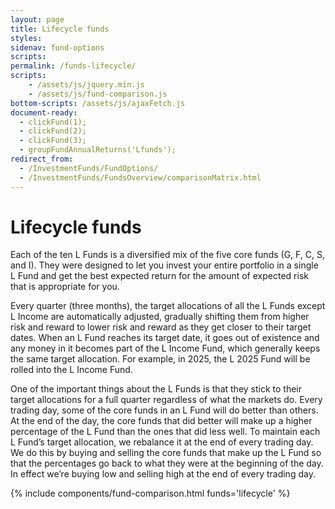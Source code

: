 ```yaml
---
layout: page
title: Lifecycle funds
styles:
sidenav: fund-options
scripts:
permalink: /funds-lifecycle/
scripts:
    - /assets/js/jquery.min.js
    - /assets/js/fund-comparison.js
bottom-scripts: /assets/js/ajaxFetch.js
document-ready:
  - clickFund(1);
  - clickFund(2);
  - clickFund(3);
  - groupFundAnnualReturns('Lfunds');
redirect_from:
  - /InvestmentFunds/FundOptions/
  - /InvestmentFunds/FundsOverview/comparisonMatrix.html
---
```


# Lifecycle funds

Each of the ten L Funds is a diversified mix of the five core funds (G, F, C, S, and I). They were designed to let you
invest your entire portfolio in a single L Fund and get the best expected return for the amount of expected risk that is
appropriate for you.

Every quarter (three months), the target allocations of all the L Funds except L Income are automatically adjusted,
gradually shifting them from higher risk and reward to lower risk and reward as they get closer to their target dates.
When an L Fund reaches its target date, it goes out of existence and any money in it becomes part of the L Income
Fund, which generally keeps the same target allocation. For example, in 2025, the L 2025 Fund will be rolled into the L
Income Fund.

One of the important things about the L Funds is that they stick to their target allocations for a full quarter regardless of
what the markets do. Every trading day, some of the core funds in an L Fund will do better than others. At the end of the
day, the core funds that did better will make up a higher percentage of the L Fund than the ones that did less well. To
maintain each L Fund’s target allocation, we rebalance it at the end of every trading day. We do this by buying and
selling the core funds that make up the L Fund so that the percentages go back to what they were at the beginning of
the day. In effect we’re buying low and selling high at the end of every trading day.

{% include components/fund-comparison.html funds='lifecycle' %}
